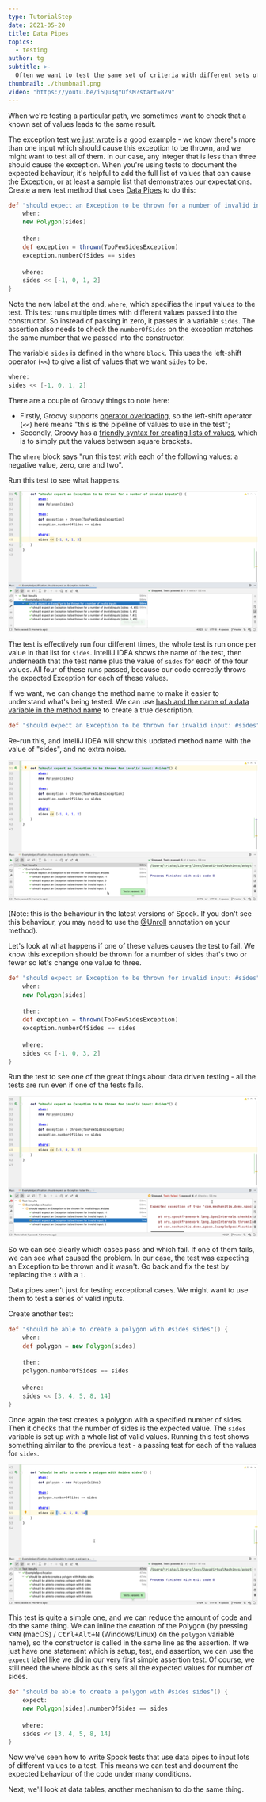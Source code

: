 ```yaml
---
type: TutorialStep
date: 2021-05-20
title: Data Pipes
topics:
  - testing
author: tg
subtitle: >-
  Often we want to test the same set of criteria with different sets of data. Data pipes is one mechanism to do this.
thumbnail: ./thumbnail.png
video: "https://youtu.be/i5Qu3qYOfsM?start=829"
---
```


When we're testing a particular path, we sometimes want to check that a known set of values leads to the same result.

The exception test [we just wrote](../expecting-exceptions/) is a good example - we know there's more than one input which should cause this exception to be thrown, and we might want to test all of them. In our case, any integer that is less than three should cause the exception. When you're using tests to document the expected behaviour, it's helpful to add the full list of values that can cause the Exception, or at least a sample list that demonstrates our expectations. Create a new test method that uses [Data Pipes](http://spockframework.org/spock/docs/2.0/all_in_one.html#_data_pipes) to do this:

```groovy
def "should expect an Exception to be thrown for a number of invalid inputs"() {
    when:
    new Polygon(sides)

    then:
    def exception = thrown(TooFewSidesException)
    exception.numberOfSides == sides

    where:
    sides << [-1, 0, 1, 2]
}
```

Note the new label at the end, `where`, which specifies the input values to the test. This test runs multiple times with different values passed into the constructor. So instead of passing in zero, it passes in a variable `sides`. The assertion also needs to check the `numberOfSides` on the exception matches the same number that we passed into the constructor.

The variable `sides` is defined in the where `block`. This uses the left-shift operator (`<<`) to give a list of values that we want `sides` to be.

```groovy
where:
sides << [-1, 0, 1, 2]
```

There are a couple of Groovy things to note here:

- Firstly, Groovy supports [operator overloading](https://groovy-lang.org/operators.html#Operator-Overloading), so the left-shift operator (`<<`) here means "this is the pipeline of values to use in the test";
- Secondly, Groovy has a [friendly syntax for creating lists of values](https://docs.groovy-lang.org/latest/html/documentation/core-syntax.html#_lists), which is to simply put the values between square brackets.

The `where` block says "run this test with each of the following values: a negative value, zero, one and two".

Run this test to see what happens.

![](./15.png)

The test is effectively run four different times, the whole test is run once per value in that list for `sides`. IntelliJ IDEA shows the name of the test, then underneath that the test name plus the value of `sides` for each of the four values. All four of these runs passed, because our code correctly throws the expected Exception for each of these values.

If we want, we can change the method name to make it easier to understand what's being tested. We can use [hash and the name of a data variable in the method name](https://spockframework.org/spock/docs/2.0/all_in_one.html#_method_uprolling_and_unrolling) to create a true description.

```groovy
def "should expect an Exception to be thrown for invalid input: #sides"() {
```

Re-run this, and IntelliJ IDEA will show this updated method name with the value of "sides", and no extra noise.

![](./16.png)

(Note: this is the behaviour in the latest versions of Spock. If you don't see this behaviour, you may need to use the [@Unroll](https://spockframework.org/spock/docs/2.0/all_in_one.html#_method_uprolling_and_unrolling) annotation on your method).

Let's look at what happens if one of these values causes the test to fail. We know this exception should be thrown for a number of sides that's two or fewer so let's change one value to three.

```groovy
def "should expect an Exception to be thrown for invalid input: #sides"() {
    when:
    new Polygon(sides)

    then:
    def exception = thrown(TooFewSidesException)
    exception.numberOfSides == sides

    where:
    sides << [-1, 0, 3, 2]
}
```

Run the test to see one of the great things about data driven testing - all the tests are run even if one of the tests fails.

![](./17.png)

So we can see clearly which cases pass and which fail. If one of them fails, we can see what caused the problem. In our case, the test was expecting an Exception to be thrown and it wasn't. Go back and fix the test by replacing the `3` with a `1`.

Data pipes aren't just for testing exceptional cases. We might want to use them to test a series of valid inputs.

Create another test:

```groovy
def "should be able to create a polygon with #sides sides"() {
    when:
    def polygon = new Polygon(sides)

    then:
    polygon.numberOfSides == sides

    where:
    sides << [3, 4, 5, 8, 14]
}
```

Once again the test creates a polygon with a specified number of sides. Then it checks that the number of sides is the expected value. The `sides` variable is set up with a whole list of valid values. Running this test shows something similar to the previous test - a passing test for each of the values for `sides`.

![](./18.png)

This test is quite a simple one, and we can reduce the amount of code and do the same thing. We can inline the creation of the Polygon (by pressing <kbd>⌥⌘N</kbd> (macOS) / <kbd>Ctrl+Alt+N</kbd> (Windows/Linux) on the `polygon` variable name), so the constructor is called in the same line as the assertion. If we just have one statement which is setup, test, and assertion, we can use the `expect` label like we did in our very first simple assertion test. Of course, we still need the `where` block as this sets all the expected values for number of sides.

```groovy
def "should be able to create a polygon with #sides sides"() {
    expect:
    new Polygon(sides).numberOfSides == sides

    where:
    sides << [3, 4, 5, 8, 14]
}
```

Now we've seen how to write Spock tests that use data pipes to input lots of different values to a test. This means we can test and document the expected behaviour of the code under many conditions.

Next, we'll look at data tables, another mechanism to do the same thing.
